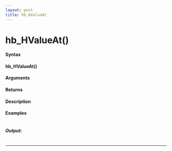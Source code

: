 ```yaml
---
layout: post
title: hb_HValueAt
---
```


# hb_HValueAt()


#### Syntax

#### hb_HValueAt()

#### Arguments

#### Returns

#### Description

#### Examples

```

```

##### Output:

```

```

---